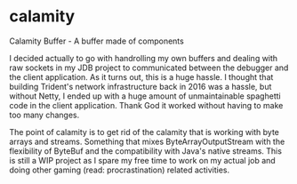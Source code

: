 # calamity

Calamity Buffer - A buffer made of components

I decided actually to go with handrolling my own buffers and dealing with raw sockets in my JDB project to communicated between the debugger and the client application. As it turns out, this is a huge hassle. I thought that building Trident's network infrastructure back in 2016 was a hassle, but without Netty, I ended up with a huge amount of unmaintainable spaghetti code in the client application. Thank God it worked without having to make too many changes.

The point of calamity is to get rid of the calamity that is working with byte arrays and streams. Something that mixes ByteArrayOutputStream with the flexibility of ByteBuf and the compatibility with Java's native streams. This is still a WIP project as I spare my free time to work on my actual job and doing other gaming (read: procrastination) related activities.
